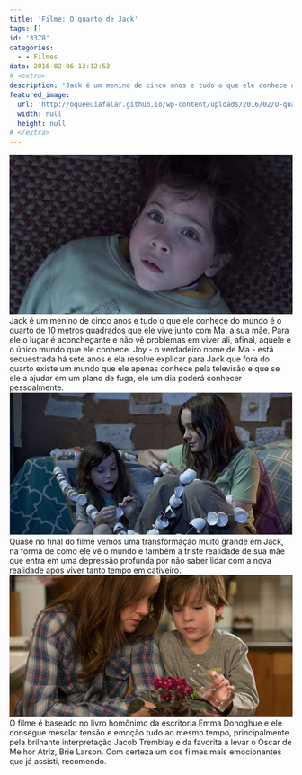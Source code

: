 ```yaml
---
title: 'Filme: O quarto de Jack'
tags: []
id: '3378'
categories:
  - - Filmes
date: 2016-02-06 13:12:53
# <extra>
description: 'Jack é um menino de cinco anos e tudo o que ele conhece do mundo é o quarto de 10 metros quadrados que ele vive junto com Ma, a sua mãe. Para ele o lugar é aconchegante e não vê problemas em viver ali, afinal, aquele é o único mundo que ele conhece. Joy &#8211; o verdadeiro nome de Ma &#8211; está sequestrada há sete anos e ela resolve explicar para Jack que fora do quarto existe um mundo que ele apenas conhece pela televisão e que se ele a ajudar em um plano de fuga, ele um dia poderá conhecer pessoalmente. Quase no final do filme vemos uma transformação muito grande em Jack, na forma de como ele vê o mundo e também a triste realidade de sua mãe que entra em uma depressão profunda por não saber lidar &hellip;'
featured_image: 
  url: 'http://oqueeuiafalar.github.io/wp-content/uploads/2016/02/O-quarto-de-jack-filme.jpg'
  width: null
  height: null
# </extra>
---
```


[![Resumo - o quarto de jack](/wp-content/uploads/2016/02/O-quarto-de-jack-filme.jpg)](/wp-content/uploads/2016/02/O-quarto-de-jack-filme.jpg) Jack é um menino de cinco anos e tudo o que ele conhece do mundo é o quarto de 10 metros quadrados que ele vive junto com Ma, a sua mãe. Para ele o lugar é aconchegante e não vê problemas em viver ali, afinal, aquele é o único mundo que ele conhece. Joy - o verdadeiro nome de Ma - está sequestrada há sete anos e ela resolve explicar para Jack que fora do quarto existe um mundo que ele apenas conhece pela televisão e que se ele a ajudar em um plano de fuga, ele um dia poderá conhecer pessoalmente. [![resenha - o quarto de jack](/wp-content/uploads/2016/02/filme-o-quarto-de-jack.jpg)](/wp-content/uploads/2016/02/filme-o-quarto-de-jack.jpg) Quase no final do filme vemos uma transformação muito grande em Jack, na forma de como ele vê o mundo e também a triste realidade de sua mãe que entra em uma depressão profunda por não saber lidar com a nova realidade após viver tanto tempo em cativeiro. [![o quarto de jack ](/wp-content/uploads/2016/02/ROOM-FILM.jpg)](/wp-content/uploads/2016/02/ROOM-FILM.jpg) O filme é baseado no livro homônimo da escritoria Emma Donoghue e ele consegue mesclar tensão e emoção tudo ao mesmo tempo, principalmente pela brilhante interpretação Jacob Tremblay e da favorita a levar o Oscar de Melhor Atriz, Brie Larson. Com certeza um dos filmes mais emocionantes que já assisti, recomendo.
